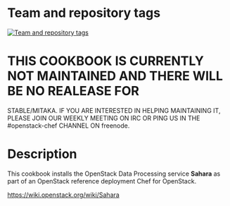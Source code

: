 Team and repository tags
========================

[![Team and repository tags](http://governance.openstack.org/badges/cookbook-openstack-data-processing.svg)](http://governance.openstack.org/reference/tags/index.html)

<!-- Change things from this point on -->

# THIS COOKBOOK IS CURRENTLY NOT MAINTAINED AND THERE WILL BE NO REALEASE FOR
STABLE/MITAKA. IF YOU ARE INTERESTED IN HELPING MAINTAINING IT, PLEASE JOIN OUR
WEEKLY MEETING ON IRC OR PING US IN THE #openstack-chef CHANNEL ON freenode.

Description
===========

This cookbook installs the OpenStack Data Processing service **Sahara** as part of an OpenStack reference deployment Chef for OpenStack.

https://wiki.openstack.org/wiki/Sahara
